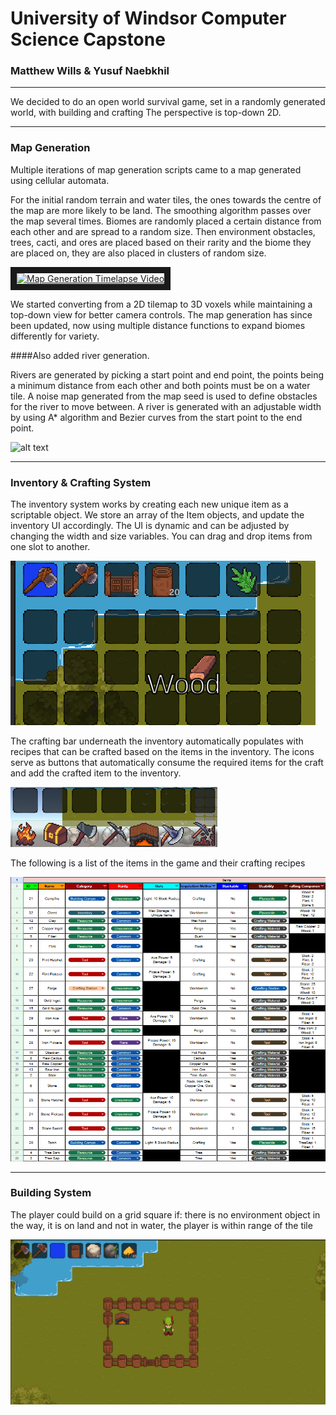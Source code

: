 # University of Windsor Computer Science Capstone
### Matthew Wills & Yusuf Naebkhil

***

We decided to do an open world survival game, set in a randomly generated world, with building and crafting
The perspective is top-down 2D.

***

### Map Generation

Multiple iterations of map generation scripts came to a map generated using cellular automata.

For the initial random terrain and water tiles, the ones towards the centre of the map are more likely to be land.
The smoothing algorithm passes over the map several times.
Biomes are randomly placed a certain distance from each other and are spread to a random size.
Then environment obstacles, trees, cacti, and ores are placed based on their rarity and the biome they are placed on, they are also placed in clusters of random size.

<a href="http://www.youtube.com/watch?feature=player_embedded&v=b2tfX3FlJeY
" target="_blank"><img src="http://img.youtube.com/vi/b2tfX3FlJeY/0.jpg" 
alt="Map Generation Timelapse Video" width="240" height="180" border="10" /></a>

We started converting from a 2D tilemap to 3D voxels while maintaining a top-down view for better camera controls.
The map generation has since been updated, now using multiple distance functions to expand biomes differently for variety.

####Also added river generation.

Rivers are generated by picking a start point and end point, the points being a minimum distance from each other and both points must be on a water tile.
A noise map generated from the map seed is used to define obstacles for the river to move between.
A river is generated with an adjustable width by using A* algorithm and Bezier curves from the start point to the end point.

![alt text](images/map-with-rivers "Map with new biome and river generation")

***

### Inventory & Crafting System

The inventory system works by creating each new unique item as a scriptable object.
We store an array of the Item objects, and update the inventory UI accordingly.
The UI is dynamic and can be adjusted by changing the width and size variables.
You can drag and drop items from one slot to another.

![alt text](images/inventory-system.png "Inventory UI")

The crafting bar underneath the inventory automatically populates with recipes that can be crafted based on the items in the inventory.
The icons serve as buttons that automatically consume the required items for the craft and add the crafted item to the inventory.

![alt text](images/crafting-system.png "Crafting Bar")

The following is a list of the items in the game and their crafting recipes

![alt text](images/game-item-list.png "Game Item List")

***

### Building System

The player could build on a grid square if: there is no environment object in the way, it is on land and not in water, the player is within range of the tile

![alt text](images/building-system.png "Basic house with placed objects")



